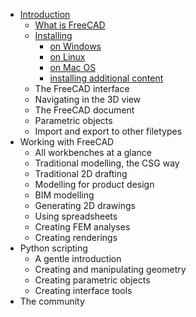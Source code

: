 * [Introduction](what_is_freecad.md)
  * [What is FreeCAD](what_is_freecad.md)
  * [Installing](installing.md)
    * [on Windows](installing.md)
    * [on Linux](installing.md)
    * [on Mac OS](installing.md)
    * [installing additional content](installing.md)
  * The FreeCAD interface
  * Navigating in the 3D view
  * The FreeCAD document
  * Parametric objects
  * Import and export to other filetypes
* Working with FreeCAD
  * All workbenches at a glance
  * Traditional modelling, the CSG way
  * Traditional 2D drafting
  * Modelling for product design
  * BIM modelling
  * Generating 2D drawings
  * Using spreadsheets
  * Creating FEM analyses
  * Creating renderings
* Python scripting
  * A gentle introduction
  * Creating and manipulating geometry
  * Creating parametric objects
  * Creating interface tools
* The community
